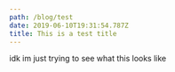 ```yaml
---
path: /blog/test
date: 2019-06-10T19:31:54.787Z
title: This is a test title
---
```

idk im just trying to see what this looks like

